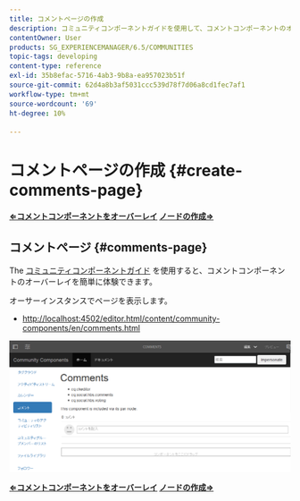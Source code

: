 ```yaml
---
title: コメントページの作成
description: コミュニティコンポーネントガイドを使用して、コメントコンポーネントのオーバーレイを簡単に体験できる方法を説明します。
contentOwner: User
products: SG_EXPERIENCEMANAGER/6.5/COMMUNITIES
topic-tags: developing
content-type: reference
exl-id: 35b8efac-5716-4ab3-9b8a-ea957023b51f
source-git-commit: 62d4a8b3af5031ccc539d78f7d06a8cd1fec7af1
workflow-type: tm+mt
source-wordcount: '69'
ht-degree: 10%

---
```


# コメントページの作成 {#create-comments-page}

**[⇐コメントコンポーネントをオーバーレイ](overlay-comments.md) [ノードの作成⇒](overlay-create-nodes.md)**

## コメントページ {#comments-page}

The [コミュニティコンポーネントガイド](components-guide.md) を使用すると、コメントコンポーネントのオーバーレイを簡単に体験できます。

オーサーインスタンスでページを表示します。

* [http://localhost:4502/editor.html/content/community-components/en/comments.html](http://localhost:4502/editor.html/content/community-components/en/comments.html)

![コメント](assets/comments.png)

**[⇐コメントコンポーネントをオーバーレイ](overlay-comments.md) [ノードの作成⇒](overlay-create-nodes.md)**
